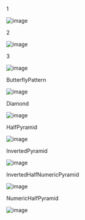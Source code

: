 1

![image](https://github.com/KirannThakur/Pattern/assets/134675862/4833fadd-28be-4019-bb71-e65dd5d6f10e)

2

![image](https://github.com/KirannThakur/Pattern/assets/134675862/aea1d79c-c790-4ce9-9462-5813ab94af1a)

3

![image](https://github.com/KirannThakur/Pattern/assets/134675862/49d31bb0-9f08-4644-bef6-1e75cc00000d)

ButterflyPattern

![image](https://github.com/KirannThakur/Pattern/assets/134675862/15af10db-c2ff-4ba8-b8ba-637030c4814c)
 
 
Diamond

![image](https://github.com/KirannThakur/Pattern/assets/134675862/47f3ba13-c308-47e9-ac59-b7874fe9cc54)



HalfPyramid

![image](https://github.com/KirannThakur/Pattern/assets/134675862/261acb45-5d09-4d81-b3ba-ec7a903349a9)


InvertedPyramid

![image](https://github.com/KirannThakur/Pattern/assets/134675862/912a5f54-9439-484b-b71f-f9846d8fc86f)

InvertedHalfNumericPyramid

![image](https://github.com/KirannThakur/Pattern/assets/134675862/c9448563-c2a0-47b1-b838-c778aa59262b)


NumericHalfPyramid

![image](https://github.com/KirannThakur/Pattern/assets/134675862/639f7899-ca1e-4761-ba72-7a314f9b214d)

